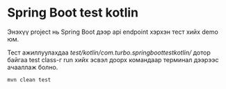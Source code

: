 # Spring Boot test kotlin

Энэхүү project нь Spring Boot дээр api endpoint хэрхэн тест хийх demo юм.

Тест ажиллуулахдаа _test/kotlin/com.turbo.springboottestkotlin/_ дотор байгаа test class-г run хийх эсвэл доорх командаар терминал дээрээс ачааллаж болно.
```
mvn clean test
```
